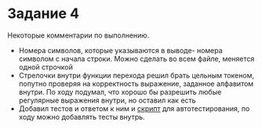 # Задание 4

Некоторые комментарии по выполнению.

* Номера символов, которые указываются
в выводе- номера символом с начала строки. Можно сделать во всем файле, меняется одной строчкой
* Стрелочки внутри функции перехода решил брать цельным токеном, попутно
проверяя на корректность выражение, заданное алфавитом внутри. По ходу
подумал, что хорошо бы разрешить любые регулярные выражения внутри, но оставил как есть
* Добавил тестов и ответом к ним и [скрипт](\run-compare.sh) для автотестирования, по ходу можно добавлять тесты внутрь.
